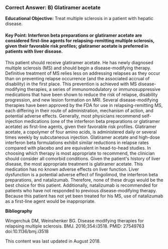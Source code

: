 
### Correct Answer: B) Glatiramer acetate 

**Educational Objective:** Treat multiple sclerosis in a patient with hepatic disease.

#### **Key Point:** Interferon beta preparations or glatiramer acetate are considered first-line agents for relapsing-remitting multiple sclerosis, given their favorable risk profiles; glatiramer acetate is preferred in patients with liver disease.

This patient should receive glatiramer acetate. He has newly diagnosed multiple sclerosis (MS) and should begin a disease-modifying therapy. Definitive treatment of MS relies less on addressing relapses as they occur than on preventing relapse occurrence (and the associated accrual of disability) in the first place. This prevention is achieved with MS disease-modifying therapies, a series of immunomodulatory or immunosuppressive medications that have been shown to reduce the risk of relapse, disability progression, and new lesion formation on MRI. Several disease-modifying therapies have been approved by the FDA for use in relapsing-remitting MS, each differing in their route of administration, mechanism of action, and potential adverse effects. Generally, most physicians recommend self-injection medications (one of the interferon beta preparations or glatiramer acetate) as first-line agents, given their favorable risk profiles. Glatiramer acetate, a copolymer of four amino acids, is administered daily or several times weekly by subcutaneous injection. Glatiramer acetate and high-dose interferon beta formulations exhibit similar reductions in relapse rates compared with placebo and are equivalent in head-to-head studies. In choosing which therapy is most appropriate to recommend, the clinician should consider all comorbid conditions. Given the patient's history of liver disease, the most appropriate treatment is glatiramer acetate. This medication has no known adverse effects on liver function.
Liver dysfunction is a potential adverse effect of fingolimod, the interferon beta preparations, and natalizumab. Therefore, none of these drugs would be the best choice for this patient. Additionally, natalizumab is recommended for patients who have not responded to previous disease-modifying therapy. Because this patient has not yet been treated for his MS, use of natalizumab as a first-line agent would be inappropriate.

**Bibliography**

Wingerchuk DM, Weinshenker BG. Disease modifying therapies for relapsing multiple sclerosis. BMJ. 2016;354:i3518. PMID: 27549763 doi:10.1136/bmj.i3518

This content was last updated in August 2018.